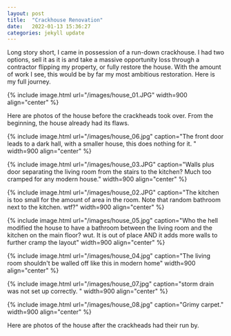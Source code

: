 ```yaml
---
layout: post
title:  "Crackhouse Renovation"
date:   2022-01-13 15:36:27
categories: jekyll update
---
```



Long story short, I came in possession of a run-down crackhouse. I had two options, sell it as it is and take a massive opportunity loss through a contractor flipping my property, or fully restore the house.
With the amount of work I see, this would be by far my most ambitious restoration. Here is my full journey. 

{% include image.html url="/images/house_01.JPG" width=900 align="center" %}


Here are photos of the house before the crackheads took over. From the beginning, the house already had its flaws.

{% include image.html url="/images/house_06.jpg" caption="The front door leads to a dark hall, with a smaller house, this does nothing for it. " width=900 align="center" %}

{% include image.html url="/images/house_03.JPG" caption="Walls plus door separating the living room from the stairs to the kitchen? Much too cramped for any modern house." width=900 align="center" %}

{% include image.html url="/images/house_02.JPG" caption="The kitchen is too small for the amount of area in the room. Note that random bathroom next to the kitchen. wtf?" width=900 align="center" %}

{% include image.html url="/images/house_05.jpg" caption="Who the hell modified the house to have a bathroom between the living room and the kitchen on the main floor? wut. It is out of place AND it adds more walls to further cramp the layout" width=900 align="center" %}

{% include image.html url="/images/house_04.jpg" caption="The living room shouldn't be walled off like this in modern home" width=900 align="center" %}

{% include image.html url="/images/house_07.jpg" caption="storm drain was not set up correctly. " width=900 align="center" %}

{% include image.html url="/images/house_08.jpg" caption="Grimy carpet." width=900 align="center" %}

Here are photos of the house after the crackheads had their run by.
